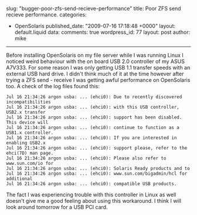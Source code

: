 slug: "bugger-poor-zfs-send-recieve-performance"
title: Poor ZFS send recieve performance.
categories:
  - OpenSolaris
published_date: "2009-07-16 17:18:48 +0000"
layout: default.liquid
data:
  comments: true
  wordpress_id: 77
  layout: post
  author: mike
---
Before installing OpenSolaris on my file server while I was running Linux I
noticed weird behaviour with the on board USB 2.0 controller of my ASUS A7V333.
For some reason I was only getting USB 1.1 transfer speeds with an external USB
hard drive. I didn't think much of it at the time however after trying a ZFS
send - receive I was getting awful performance on OpenSolaris too. A check of
the log files found this:

    Jul 16 21:34:26 argon usba: ... (ehci0): Due to recently discovered incompatibilities
    Jul 16 21:34:26 argon usba: ... (ehci0): with this USB controller, USB2.x transfer
    Jul 16 21:34:26 argon usba: ... (ehci0): support has been disabled. This device will
    Jul 16 21:34:26 argon usba: ... (ehci0): continue to function as a USB1.x controller.
    Jul 16 21:34:26 argon usba: ... (ehci0): If you are interested in enabling USB2.x
    Jul 16 21:34:26 argon usba: ... (ehci0): support please, refer to the ehci(7D) man page.
    Jul 16 21:34:26 argon usba: ... (ehci0): Please also refer to www.sun.com/io for
    Jul 16 21:34:26 argon usba: ... (ehci0): Solaris Ready products and to
    Jul 16 21:34:26 argon usba: ... (ehci0): www.sun.com/bigadmin/hcl for additional
    Jul 16 21:34:26 argon usba: ... (ehci0): compatible USB products.

The fact I was experiencing trouble with this controller in Linux as
well doesn't give me a good feeling about using this workaround. I think I will
look around tomorrow for a USB PCI card.
